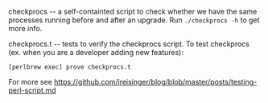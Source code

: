 checkprocs -- a self-containted script to check whether we have the same
processes running before and after an upgrade. Run `./checkprocs -h` to get
more info.

checkprocs.t -- tests to verify the checkprocs script. To test checkprocs (ex.
when you are a developer adding new features):

    [perlbrew exec] prove checkprocs.t

For more see https://github.com/jreisinger/blog/blob/master/posts/testing-perl-script.md
